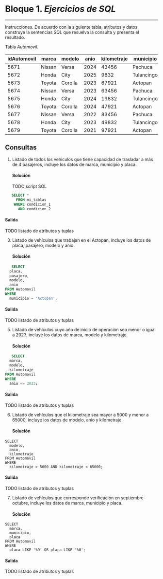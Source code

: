 # Bloque 1. *Ejercicios de SQL*
_______________________________

Instrucciones. De acuerdo con la siguiente tabla, atributos y datos construye la sentencias SQL que resuelva la consulta y presenta el resultado.

Tabla *Automovil*.

| idAutomovil | marca | modelo | anio | kilometraje | municipio | pasajero | placa |
| --------- | --------- | --------- | --------- | --------- | --------- | --------- | --------- |
| 5671 | Nissan | Versa | 2024 | 43456 | Pachuca | 4 | HJC123E |
| 5672 | Honda| City | 2025 | 9832 | Tulancingo | 5 | HJC124E |
| 5673 | Toyota | Corolla | 2023 | 67921 | Actopan| 3 | HJC125E |
| 5674 | Nissan | Versa | 2023 | 63456 | Pachuca | 4 | HJC126E |
| 5675 | Honda| City | 2024 | 19832 | Tulancingo | 4 | HJC133E |
| 5676 | Toyota | Corolla | 2024 | 47921 | Actopan| 5 | HJC133E |
| 5677 | Nissan | Versa | 2022 | 83456 | Pachuca | 4 | HJC223E |
| 5678 | Honda| City | 2023 | 49832 | Tulancingo | 5 | HJC223E |
| 5679 | Toyota | Corolla | 2021 | 97921 | Actopan| 3 | HJC223E |

Consultas
---------------
1. Listado de todos los vehículos que tiene capacidad de trasladar a más de 4 pasajeros, incluye los datos de marca, municipio y placa.
   #### Solución
   TODO script SQL
```sql
   SELECT *
     FROM mi_tablas
    WHERE condicion_1
      AND condicion_2
```
   #### Salida
   TODO listado de atributos y tuplas
   

   
3. Listado de vehículos que trabajan en el Actopan, incluye los datos de placa, pasajero, modelo y anio.
   #### Solución
``` sql
   SELECT
  placa,
  pasajero,
  modelo,
  anio
FROM Automovil
WHERE
  municipio = 'Actopan';
  ```
   #### Salida
   TODO listado de atributos y tuplas
   
5. Listado de vehículos cuyo año de inicio de operación sea menor o igual a 2023, incluye los datos de marca, modelo y kilometraje.
   #### Solución
``` sql
   SELECT
  marca,
  modelo,
  kilometraje
FROM Automovil
WHERE
  anio <= 2023;
  ```
   #### Salida
   TODO listado de atributos y tuplas
   
6. Listado de vehículos que el kilometraje sea mayor a 5000 y menor a 65000, incluye los datos de modelo, anio y kilometraje.
   #### Solución
```
SELECT
  modelo,
  anio,
  kilometraje
FROM Automovil
WHERE
  kilometraje > 5000 AND kilometraje < 65000;
```
   #### Salida
   TODO listado de atributos y tuplas

7. Listado de vehículos que corresponde verificación en septiembre-octubre, incluye los datos de marca, municipio y placa.
   #### Solución
```
SELECT
  marca,
  municipio,
  placa
FROM Automovil
WHERE
  placa LIKE '%9' OR placa LIKE '%0';
```
   #### Salida
   TODO listado de atributos y tuplas
